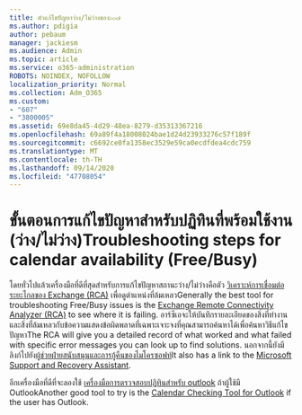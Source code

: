 ```yaml
---
title: ตัวแก้ไขปัญหาว่าง/ไม่ว่างของ๖๐๗
ms.author: pdigia
author: pebaum
manager: jackiesm
ms.audience: Admin
ms.topic: article
ms.service: o365-administration
ROBOTS: NOINDEX, NOFOLLOW
localization_priority: Normal
ms.collection: Adm_O365
ms.custom:
- "607"
- "3800005"
ms.assetid: 69e8da45-4d29-48ea-8279-d35313367216
ms.openlocfilehash: 69a89f4a18008024bae1d24d23933276c57f189f
ms.sourcegitcommit: c6692ce0fa1358ec3529e59ca0ecdfdea4cdc759
ms.translationtype: MT
ms.contentlocale: th-TH
ms.lasthandoff: 09/14/2020
ms.locfileid: "47708054"
---
```

# <a name="troubleshooting-steps-for-calendar-availability-freebusy"></a><span data-ttu-id="4e784-102">ขั้นตอนการแก้ไขปัญหาสำหรับปฏิทินที่พร้อมใช้งาน (ว่าง/ไม่ว่าง)</span><span class="sxs-lookup"><span data-stu-id="4e784-102">Troubleshooting steps for calendar availability (Free/Busy)</span></span>

<span data-ttu-id="4e784-103">โดยทั่วไปแล้วเครื่องมือที่ดีที่สุดสำหรับการแก้ไขปัญหาสถานะว่าง/ไม่ว่างคือตัว [วิเคราะห์การเชื่อมต่อระยะไกลของ Exchange (RCA)](https://testconnectivity.microsoft.com/Default.aspx?testId=freeBusy) เพื่อดูตำแหน่งที่ล้มเหลว</span><span class="sxs-lookup"><span data-stu-id="4e784-103">Generally the best tool for troubleshooting Free/Busy issues is the [Exchange Remote Connectivity Analyzer (RCA)](https://testconnectivity.microsoft.com/Default.aspx?testId=freeBusy) to see where it is failing.</span></span> <span data-ttu-id="4e784-104">อาร์ซีเอจะให้บันทึกรายละเอียดของสิ่งที่ทำงานและสิ่งที่ล้มเหลวกับข้อความแสดงข้อผิดพลาดที่เฉพาะเจาะจงที่คุณสามารถค้นหาได้เพื่อค้นหาวิธีแก้ไขปัญหา</span><span class="sxs-lookup"><span data-stu-id="4e784-104">The RCA will give you a detailed record of what worked and what failed with specific error messages you can look up to find solutions.</span></span> <span data-ttu-id="4e784-105">นอกจากนี้ยังมีลิงก์ไปยัง[ผู้ช่วยฝ่ายสนับสนุนและการกู้คืนของไมโครซอฟท์](https://diagnostics.office.com/)</span><span class="sxs-lookup"><span data-stu-id="4e784-105">It also has a link to the [Microsoft Support and Recovery Assistant](https://diagnostics.office.com/).</span></span>

<span data-ttu-id="4e784-106">อีกเครื่องมือที่ดีที่จะลองใช้ [เครื่องมือการตรวจสอบปฏิทินสำหรับ outlook](https://www.microsoft.com/download/details.aspx?id=28786) ถ้าผู้ใช้มี Outlook</span><span class="sxs-lookup"><span data-stu-id="4e784-106">Another good tool to try is the [Calendar Checking Tool for Outlook](https://www.microsoft.com/download/details.aspx?id=28786) if the user has Outlook.</span></span>
